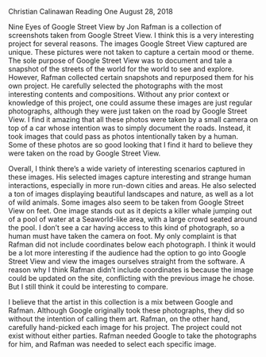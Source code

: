 Christian Calinawan
Reading One
August 28, 2018

Nine Eyes of Google Street View by Jon Rafman is a collection of screenshots taken from Google Street View. I think this is a very 
interesting project for several reasons. The images Google Street View captured are unique. These pictures were not taken to capture 
a certain mood or theme. The sole purpose of Google Street View was to document and tale a snapshot of the streets of the world for 
the world to see and explore. However, Rafman collected certain snapshots and repurposed them for his own project. He carefully selected
the photographs with the most interesting contents and compositions. Without any prior context or knowledge of this project, one could 
assume these images are just regular photographs, although they were just taken on the road by Google Street View. I find it amazing that
all these photos were taken by a small camera on top of a car whose intention was to simply document the roads. Instead, it took images 
that could pass as photos intentionally taken by a human. Some of these photos are so good looking that I find it hard to believe they 
were taken on the road by Google Street View. 

Overall, I think there’s a wide variety of interesting scenarios captured in these images. His selected images capture interesting and 
strange human interactions, especially in more run-down cities and areas. He also selected a ton of images displaying beautiful landscapes
and nature, as well as a lot of wild animals. Some images also seem to be taken from Google Street View on feet. One image stands out as 
it depicts a killer whale jumping out of a pool of water at a Seaworld-like area, with a large crowd seated around the pool. I don’t see 
a car having access to this kind of photograph, so a human must have taken the camera on foot. My only complaint is that Rafman did not 
include coordinates below each photograph. I think it would be a lot more interesting if the audience had the option to go into Google 
Street View and view the images ourselves straight from the software. A reason why I think Rafman didn’t include coordinates is because 
the image could be updated on the site, conflicting with the previous image he chose. But I still think it could be interesting to compare.

I believe that the artist in this collection is a mix between Google and Rafman. Although Google originally took these photographs, they 
did so without the intention of calling them art. Rafman, on the other hand, carefully hand-picked each image for his project. The project
could not exist without either parties. Rafman needed Google to take the photographs for him, and Rafman was needed to select each 
specific image. 
